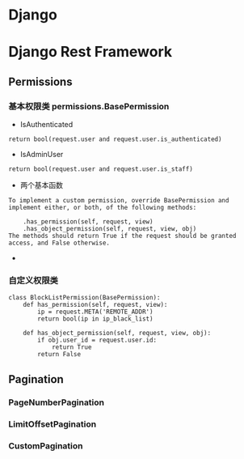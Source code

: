 # Django

# Django Rest Framework
## Permissions
### 基本权限类 permissions.BasePermission
* IsAuthenticated
```
return bool(request.user and request.user.is_authenticated)
```
* IsAdminUser
```
return bool(request.user and request.user.is_staff)
```
* 两个基本函数
```
To implement a custom permission, override BasePermission and implement either, or both, of the following methods:

    .has_permission(self, request, view)
    .has_object_permission(self, request, view, obj)
The methods should return True if the request should be granted access, and False otherwise.
```
* 

### 自定义权限类
```
class BlockListPermission(BasePermission):
    def has_permission(self, request, view):
        ip = request.META('REMOTE_ADDR')
        return bool(ip in ip_black_list)

    def has_object_permission(self, request, view, obj):
        if obj.user_id = request.user.id:
            return True
        return False
```

## Pagination
### PageNumberPagination

### LimitOffsetPagination

### CustomPagination

